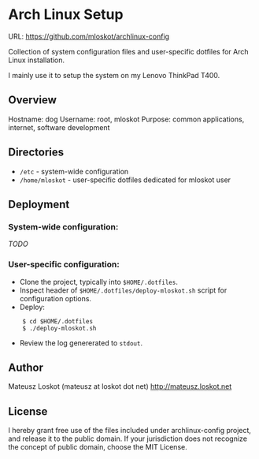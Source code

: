 Arch Linux Setup
================

URL: https://github.com/mloskot/archlinux-config

Collection of system configuration files and user-specific
dotfiles for Arch Linux installation.

I mainly use it to setup the system on my Lenovo ThinkPad T400.

Overview
--------

Hostname: dog
Username: root, mloskot
Purpose: common applications, internet, software development

Directories
-----------

* `/etc`          - system-wide configuration
* `/home/mloskot` - user-specific dotfiles dedicated for mloskot user

Deployment
----------

### System-wide configuration:

*TODO*

### User-specific configuration:

* Clone the project, typically into `$HOME/.dotfiles`.
* Inspect header of `$HOME/.dotfiles/deploy-mloskot.sh` script for configuration options.
* Deploy:

```shell
    $ cd $HOME/.dotfiles
    $ ./deploy-mloskot.sh
```
* Review the log genererated to `stdout`.

Author
------

Mateusz Loskot (mateusz at loskot dot net)
http://mateusz.loskot.net

License
-------

I hereby grant free use of the files included under archlinux-config project, and release it to the public domain.
If your jurisdiction does not recognize the concept of public domain, choose the MIT License.